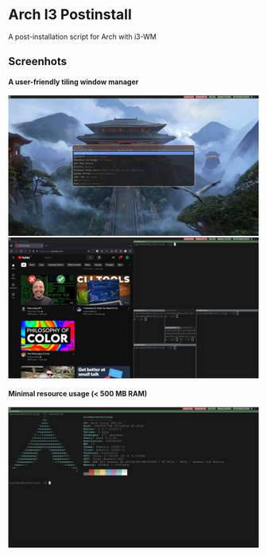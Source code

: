 # Arch I3 Postinstall
A post-installation script for Arch with i3-WM

## Screenhots
#### A user-friendly tiling window manager
![screen1](./screenshots/screen1.png)
![screen2](./screenshots/screen2.png)
#### Minimal resource usage (< 500 MB RAM)
![screen3](./screenshots/screen3.png)